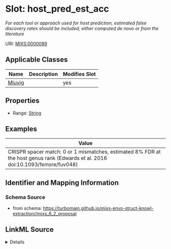 # Slot: host_pred_est_acc


_For each tool or approach used for host prediction, estimated false discovery rates should be included, either computed de novo or from the literature_



URI: [MIXS:0000089](https://w3id.org/mixs/0000089)



<!-- no inheritance hierarchy -->




## Applicable Classes

| Name | Description | Modifies Slot |
| --- | --- | --- |
[Miuvig](Miuvig.md) |  |  yes  |







## Properties

* Range: [String](String.md)






## Examples

| Value |
| --- |
| CRISPR spacer match: 0 or 1 mismatches, estimated 8% FDR at the host genus rank (Edwards et al. 2016 doi:10.1093/femsre/fuv048) |

## Identifier and Mapping Information







### Schema Source


* from schema: https://turbomam.github.io/mixs-envo-struct-knowl-extraction//mixs_6_2_proposal




## LinkML Source

<details>
```yaml
name: host_pred_est_acc
description: For each tool or approach used for host prediction, estimated false discovery
  rates should be included, either computed de novo or from the literature
title: host prediction estimated accuracy
notes:
- host
- host.
- predict
examples:
- value: 'CRISPR spacer match: 0 or 1 mismatches, estimated 8% FDR at the host genus
    rank (Edwards et al. 2016 doi:10.1093/femsre/fuv048)'
in_subset:
- sequencing
from_schema: https://turbomam.github.io/mixs-envo-struct-knowl-extraction//mixs_6_2_proposal
rank: 1000
slot_uri: MIXS:0000089
multivalued: false
alias: host_pred_est_acc
domain_of:
- Miuvig
range: string

```
</details>